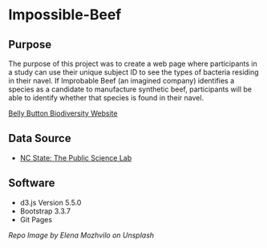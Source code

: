 # Impossible-Beef

## Purpose

The purpose of this project was to create a web page where participants in a study can use their unique subject ID to see the types of bacteria residing in their navel. If Improbable Beef (an imagined company) identifies a species as a candidate to manufacture synthetic beef, participants will be able to identify whether that species is found in their navel.

[Belly Button Biodiversity Website](https://jisellejones.github.io/Impossible-Beef/)

## Data Source
- [NC State: The Public Science Lab](http://robdunnlab.com/projects/belly-button-biodiversity/results-and-data/)

## Software
  - d3.js Version 5.5.0
  - Bootstrap 3.3.7
  - Git Pages

*Repo Image by Elena Mozhvilo on Unsplash*
